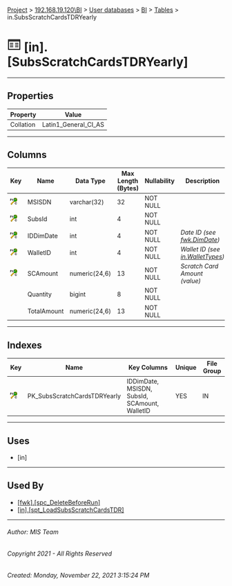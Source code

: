 #### 

[Project](../../../../index.md) > [192.168.19.120\\BI](../../../index.md) > [User databases](../../index.md) > [BI](../index.md) > [Tables](Tables.md) > in.SubsScratchCardsTDRYearly

# ![Tables](../../../../Images/Table32.png) [in].[SubsScratchCardsTDRYearly]

---

## <a name="#properties"></a>Properties

| Property | Value |
|---|---|
| Collation | Latin1_General_CI_AS |


---

## <a name="#columns"></a>Columns

| Key | Name | Data Type | Max Length (Bytes) | Nullability | Description |
|---|---|---|---|---|---|
| [![Cluster Primary Key PK_SubsScratchCardsTDRYearly: IDDimDate\MSISDN\SubsId\SCAmount\WalletID](../../../../Images/pkcluster.png)](#indexes) | MSISDN | varchar(32) | 32 | NOT NULL |  |
| [![Cluster Primary Key PK_SubsScratchCardsTDRYearly: IDDimDate\MSISDN\SubsId\SCAmount\WalletID](../../../../Images/pkcluster.png)](#indexes) | SubsId | int | 4 | NOT NULL |  |
| [![Cluster Primary Key PK_SubsScratchCardsTDRYearly: IDDimDate\MSISDN\SubsId\SCAmount\WalletID](../../../../Images/pkcluster.png)](#indexes) | IDDimDate | int | 4 | NOT NULL | _Date ID (see [fwk.DimDate](DimDate.md))_ |
| [![Cluster Primary Key PK_SubsScratchCardsTDRYearly: IDDimDate\MSISDN\SubsId\SCAmount\WalletID](../../../../Images/pkcluster.png)](#indexes) | WalletID | int | 4 | NOT NULL | _Wallet ID (see [in.WalletTypes](WalletTypes.md))_ |
| [![Cluster Primary Key PK_SubsScratchCardsTDRYearly: IDDimDate\MSISDN\SubsId\SCAmount\WalletID](../../../../Images/pkcluster.png)](#indexes) | SCAmount | numeric(24,6) | 13 | NOT NULL | _Scratch Card Amount (value)_ |
|  | Quantity | bigint | 8 | NOT NULL |  |
|  | TotalAmount | numeric(24,6) | 13 | NOT NULL |  |


---

## <a name="#indexes"></a>Indexes

| Key | Name | Key Columns | Unique | File Group |
|---|---|---|---|---|
| [![Cluster Primary Key PK_SubsScratchCardsTDRYearly: IDDimDate\MSISDN\SubsId\SCAmount\WalletID](../../../../Images/pkcluster.png)](#indexes) | PK_SubsScratchCardsTDRYearly | IDDimDate, MSISDN, SubsId, SCAmount, WalletID | YES | IN |


---

## <a name="#uses"></a>Uses

* [in]


---

## <a name="#usedby"></a>Used By

* [[fwk].[spc_DeleteBeforeRun]](../Programmability/Stored_Procedures/spc_DeleteBeforeRun.md)
* [[in].[spt_LoadSubsScratchCardsTDR]](../Programmability/Stored_Procedures/spt_LoadSubsScratchCardsTDR.md)


---

###### Author:  MIS Team

###### Copyright 2021 - All Rights Reserved

###### Created: Monday, November 22, 2021 3:15:24 PM

